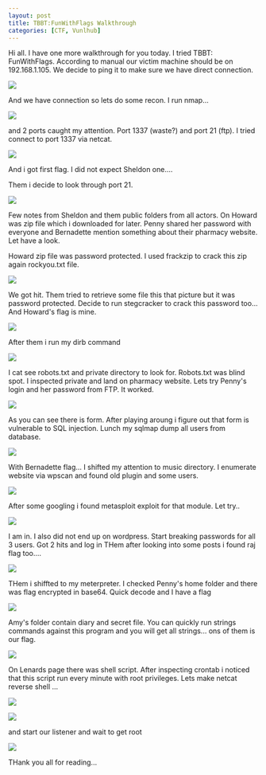 ```yaml
---
layout: post
title: TBBT:FunWithFlags Walkthrough
categories: [CTF, Vunlhub]
---
```


Hi all. I have one more walkthrough for you today. I tried TBBT: FunWithFlags. According to manual our victim machine should be on 192.168.1.105. We decide to ping it to make sure we have direct connection.

![](/images/vulnhub_tbbt/check_ip.png)

And we have connection so lets do some recon. I run nmap...

![](/images/vulnhub_tbbt/nmap.png)

and 2 ports caught my attention. Port 1337 (waste?) and port 21 (ftp). I tried connect to port 1337 via netcat.

![](/images/vulnhub_tbbt/sheldon.png)

And i got first flag. I did not expect Sheldon one....

Them i decide to look through port 21.

![](/images/vulnhub_tbbt/ftp.png)

Few notes from Sheldon and them public folders from all actors. On Howard was zip file which
i downloaded for later. Penny shared her password with everyone and Bernadette mention something about their pharmacy website. Let have a look.

Howard zip file was password protected. I used frackzip to crack this zip again rockyou.txt file.

![](/images/vulnhub_tbbt/zip_crack.png)

We got hit. Them tried to retrieve some file this that picture but it was password protected. Decide to run stegcracker to crack this password too... And Howard's flag is mine. 

![](/images/vulnhub_tbbt/howard.png)

After them i run my dirb command

![](/images/vulnhub_tbbt/dirb.png)

I cat see robots.txt and private directory to look for. Robots.txt was blind spot. I inspected private and land on pharmacy website. Lets try Penny's login and her password from FTP. It worked.

![](/images/vulnhub_tbbt/penny_login.png)

As you can see there is form. After playing aroung i figure out that form is vulnerable to SQL injection. Lunch my sqlmap dump all users from database. 

![](/images/vulnhub_tbbt/bernadette.png)

With Bernadette flag... I shifted my attention to music directory. I enumerate website via wpscan and found old plugin and some users.

![](/images/vulnhub_tbbt/wpscan.png)


After some googling i found metasploit exploit for that module. Let try..

![](/images/vulnhub_tbbt/remote_access.png)


I am in. I also did not end up on wordpress. Start breaking passwords for all 3 users. Got 2 hits and log in 
THem after looking into some posts i found raj flag too....

![](/images/vulnhub_tbbt/raj.png)


THem i shiffted to my meterpreter. I checked Penny's home folder and there was flag encrypted in base64. Quick decode and I have a flag

![](/images/vulnhub_tbbt/penny.png)


Amy's folder contain diary and secret file. You can quickly run strings commands against this program and you will get all strings... ons of them is our flag.

![](/images/vulnhub_tbbt/amy.png)


On Lenards page there was shell script. After inspecting crontab i noticed that this script run every minute with root privileges. Lets make netcat reverse shell ...

![](/images/vulnhub_tbbt/cron.png)

![](/images/vulnhub_tbbt/exploit_root.png)

and start our listener and wait to get root

![](/images/vulnhub_tbbt/root.png)


THank you all for reading... 